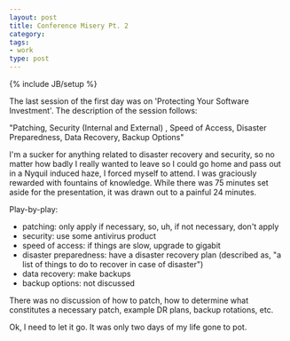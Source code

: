 ```yaml
---
layout: post
title: Conference Misery Pt. 2
category: 
tags: 
- work
type: post
---
```

{% include JB/setup %}

The last session of the first day was on 'Protecting Your Software Investment'. The description of the session follows:

"Patching, Security (Internal and External) , Speed of Access, Disaster Preparedness, Data Recovery, Backup Options"

I'm a sucker for anything related to disaster recovery and security, so no matter how badly I really wanted to leave so I could go home and pass out in a Nyquil induced haze, I forced myself to attend. I was graciously rewarded with fountains of knowledge. While there was 75 minutes set aside for the presentation, it was drawn out to a painful 24 minutes.

Play-by-play:
- patching: only apply if necessary, so, uh, if not necessary, don't apply
- security: use some antivirus product
- speed of access: if things are slow, upgrade to gigabit
- disaster preparedness: have a disaster recovery plan (described as, "a list of things to do to recover in case of disaster")
- data recovery: make backups
- backup options: not discussed

There was no discussion of how to patch, how to determine what constitutes a necessary patch, example DR plans, backup rotations, etc. 

Ok, I need to let it go. It was only two days of my life gone to pot.


